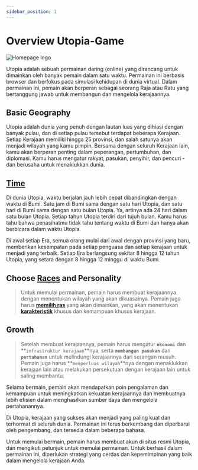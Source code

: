 ```yaml
---
sidebar_position: 1
---
```

# Overview Utopia-Game

![Homepage logo](/img/Homepage-utopia.jpeg)

Utopia adalah sebuah permainan daring (online) yang dirancang untuk dimainkan oleh banyak pemain dalam satu waktu. Permainan ini berbasis browser dan berfokus pada simulasi kehidupan di dunia virtual. Dalam permainan ini, pemain akan berperan sebagai seorang Raja atau Ratu yang bertanggung jawab untuk membangun dan mengelola kerajaannya.

## Basic Geography
Utopia adalah dunia yang penuh dengan lautan luas yang dihiasi dengan banyak pulau, dan di setiap pulau tersebut terdapat beberapa Kerajaan. Setiap Kerajaan memiliki hingga 25 provinsi, dan salah satunya akan menjadi wilayah yang kamu pimpin. Bersama dengan seluruh Kerajaan lain, kamu akan berperan penting dalam peperangan, pertumbuhan, dan diplomasi. Kamu harus mengatur rakyat, pasukan, penyihir, dan pencuri - dan berusaha untuk menaklukkan dunia.

## [Time](https://www.notion.so/Time-850ddafd297c470aa24ae03d2c29f65d?pvs=4) 
Di dunia Utopia, waktu berjalan jauh lebih cepat dibandingkan dengan waktu di Bumi. Satu jam di Bumi sama dengan satu hari Utopia, dan satu hari di Bumi sama dengan satu bulan Utopia. Ya, artinya ada 24 hari dalam satu bulan Utopia. Setiap tahun Utopia terdiri dari tujuh bulan. Kamu harus tahu bahwa penasihatmu tidak tahu tentang waktu di Bumi dan hanya akan berbicara dalam waktu Utopia.

Di awal setiap Era, semua orang mulai dari awal dengan provinsi yang baru, memberikan kesempatan pada setiap penguasa dan setiap kerajaan untuk menjadi yang terbaik. Setiap Era berlangsung sekitar 8 hingga 12 tahun Utopia, yang setara dengan 8 hingga 12 minggu di waktu Bumi.

## Choose [Races](https://utopia-game.com/wol/chooser/age_details/) and Personality
> Untuk memulai permainan, pemain harus membuat kerajaannya dengan menentukan wilayah yang akan dikuasainya. Pemain juga harus [**memilih ras**](https://www.notion.so/Personality-and-Races-297b7a258880469c808f22dbfdf509da?pvs=4) yang akan dimainkan, yang akan menentukan [**karakteristik**]((https://www.notion.so/Personality-and-Races-297b7a258880469c808f22dbfdf509da?pvs=4)) khusus dan kemampuan khusus kerajaan.

## Growth
> Setelah membuat kerajaannya, pemain harus mengatur **`ekonomi`** dan **`infrastruktur kerajaan`**nya, serta **`membangun pasukan`** dan **`pertahanan`** untuk melindungi kerajaannya dari serangan musuh. Pemain juga harus **`memperluas wilayah`**nya  dengan menaklukkan kerajaan lain atau melakukan persekutuan dengan kerajaan lain untuk saling membantu.

Selama bermain, pemain akan mendapatkan poin pengalaman dan kemampuan untuk meningkatkan kekuatan kerajaannya dan membuatnya lebih efisien dalam menghasilkan sumber daya dan mengelola pertahanannya.


Di Utopia, kerajaan yang sukses akan menjadi yang paling kuat dan terhormat di seluruh dunia. Permainan ini terus berkembang dan diperbarui oleh pengembang, dan tersedia dalam beberapa bahasa.

Untuk memulai bermain, pemain harus membuat akun di situs resmi Utopia, dan mengikuti petunjuk untuk memulai permainan. Untuk berhasil dalam permainan ini, diperlukan strategi yang cerdas dan kepemimpinan yang baik dalam mengelola kerajaan Anda.